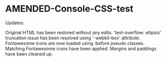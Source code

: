 # AMENDED-Console-CSS-test

Updates:

Original HTML has been restored without any edits.
‘text-overflow: ellipsis’ truncation issue has been resolved using '-webkit-box' attribute.
Fontawesome icons are now loaded using :before pseudo classes.
Matching Fontawesome icons have been applied.
Margins and paddings have been cleaned up.
